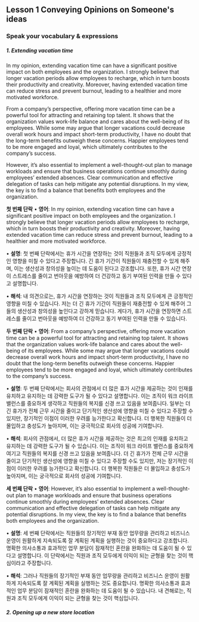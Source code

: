 
## Lesson 1 Conveying Opinions on Someone's ideas

### Speak your vocabulary & expressions
##### 1. Extending vacation time
In my opinion, extending vacation time can have a significant positive impact on both employees and the organization. I strongly believe that longer vacation periods allow employees to recharge, which in turn boosts their productivity and creativity. Moreover, having extended vacation time can reduce stress and prevent burnout, leading to a healthier and more motivated workforce.

From a company’s perspective, offering more vacation time can be a powerful tool for attracting and retaining top talent. It shows that the organization values work-life balance and cares about the well-being of its employees. While some may argue that longer vacations could decrease overall work hours and impact short-term productivity, I have no doubt that the long-term benefits outweigh these concerns. Happier employees tend to be more engaged and loyal, which ultimately contributes to the company’s success.

However, it’s also essential to implement a well-thought-out plan to manage workloads and ensure that business operations continue smoothly during employees’ extended absences. Clear communication and effective delegation of tasks can help mitigate any potential disruptions. In my view, the key is to find a balance that benefits both employees and the organization.

**첫 번째 단락**
• **영어**: In my opinion, extending vacation time can have a significant positive impact on both employees and the organization. I strongly believe that longer vacation periods allow employees to recharge, which in turn boosts their productivity and creativity. Moreover, having extended vacation time can reduce stress and prevent burnout, leading to a healthier and more motivated workforce.

• **설명**: 첫 번째 단락에서는 휴가 시간을 연장하는 것이 직원들과 조직 모두에게 긍정적인 영향을 미칠 수 있다고 주장합니다. 긴 휴가 기간이 직원들이 재충전할 수 있게 해주며, 이는 생산성과 창의성을 높이는 데 도움이 된다고 강조합니다. 또한, 휴가 시간 연장이 스트레스를 줄이고 번아웃을 예방하여 더 건강하고 동기 부여된 인력을 만들 수 있다고 설명합니다.

• **해석**: 내 의견으로는, 휴가 시간을 연장하는 것이 직원들과 조직 모두에게 큰 긍정적인 영향을 미칠 수 있습니다. 저는 더 긴 휴가 기간이 직원들이 재충전할 수 있게 해주어 그들의 생산성과 창의성을 높인다고 강하게 믿습니다. 게다가, 휴가 시간을 연장하면 스트레스를 줄이고 번아웃을 예방하여 더 건강하고 동기 부여된 인력을 만들 수 있습니다.


**두 번째 단락**
• **영어**: From a company’s perspective, offering more vacation time can be a powerful tool for attracting and retaining top talent. It shows that the organization values work-life balance and cares about the well-being of its employees. While some may argue that longer vacations could decrease overall work hours and impact short-term productivity, I have no doubt that the long-term benefits outweigh these concerns. Happier employees tend to be more engaged and loyal, which ultimately contributes to the company’s success.

• **설명**: 두 번째 단락에서는 회사의 관점에서 더 많은 휴가 시간을 제공하는 것이 인재를 유치하고 유지하는 데 강력한 도구가 될 수 있다고 설명합니다. 이는 조직이 워크 라이프 밸런스를 중요하게 생각하고 직원들의 복지를 신경 쓰고 있음을 보여줍니다. 일부는 더 긴 휴가가 전체 근무 시간을 줄이고 단기적인 생산성에 영향을 미칠 수 있다고 주장할 수 있지만, 장기적인 이점이 이러한 우려를 능가한다고 확신합니다. 더 행복한 직원들이 더 몰입하고 충성도가 높아지며, 이는 궁극적으로 회사의 성공에 기여합니다.

• **해석**: 회사의 관점에서, 더 많은 휴가 시간을 제공하는 것은 최고의 인재를 유치하고 유지하는 데 강력한 도구가 될 수 있습니다. 이는 조직이 워크 라이프 밸런스를 중요하게 여기고 직원들의 복지를 신경 쓰고 있음을 보여줍니다. 더 긴 휴가가 전체 근무 시간을 줄이고 단기적인 생산성에 영향을 미칠 수 있다고 주장할 수도 있지만, 저는 장기적인 이점이 이러한 우려를 능가한다고 확신합니다. 더 행복한 직원들은 더 몰입하고 충성도가 높아지며, 이는 궁극적으로 회사의 성공에 기여합니다.

  
**세 번째 단락**
• **영어**: However, it’s also essential to implement a well-thought-out plan to manage workloads and ensure that business operations continue smoothly during employees’ extended absences. Clear communication and effective delegation of tasks can help mitigate any potential disruptions. In my view, the key is to find a balance that benefits both employees and the organization.

• **설명**: 세 번째 단락에서는 직원들의 장기적인 부재 동안 업무량을 관리하고 비즈니스 운영이 원활하게 지속되도록 잘 계획된 계획을 실행하는 것이 중요하다고 강조합니다. 명확한 의사소통과 효과적인 업무 분담이 잠재적인 혼란을 완화하는 데 도움이 될 수 있다고 설명합니다. 이 단락에서는 직원과 조직 모두에게 이익이 되는 균형을 찾는 것이 핵심이라고 주장합니다.

• **해석**: 그러나 직원들의 장기적인 부재 동안 업무량을 관리하고 비즈니스 운영이 원활하게 지속되도록 잘 계획된 계획을 실행하는 것도 중요합니다. 명확한 의사소통과 효과적인 업무 분담이 잠재적인 혼란을 완화하는 데 도움이 될 수 있습니다. 내 견해로는, 직원과 조직 모두에게 이익이 되는 균형을 찾는 것이 핵심입니다.


##### 2. Opening up a new store location
